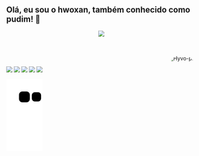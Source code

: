 ## Olá, eu sou o hwoxan, também conhecido como pudim! 👋

<div align="center">
  <a href="https://github.com/hwoxan">
    <img height="180em" src="https://github-readme-stats.vercel.app/api?username=hwoxan&show_icons=true&theme=dracula&include_all_commits=true&count_private=true"/>
  </a>
</div>

##

<div style="display: inline_block"><br>
  <img align="right" alt="Hyvo-pic" height="150" style="border-radius:50px;" src="https://i.pinimg.com/originals/5f/f0/2b/5ff02b04a5d5de7528b5c24d47326877.jpg">
</div>

##

<div> 
  <a href="https://www.youtube.com/channel/hwoxan" target="_blank"><img src="https://img.shields.io/badge/YouTube-FF0000?style=for-the-badge&logo=youtube&logoColor=white" target="_blank"></a>
  <a href="https://instagram.com/hwoxan" target="_blank"><img src="https://img.shields.io/badge/-Instagram-%23E4405F?style=for-the-badge&logo=instagram&logoColor=white" target="_blank"></a>
  <a href="https://www.twitch.tv/hwoxan" target="_blank"><img src="https://img.shields.io/badge/Twitch-9146FF?style=for-the-badge&logo=twitch&logoColor=white" target="_blank"></a>
  <a href="https://discord.gg/seu-link" target="_blank"><img src="https://img.shields.io/badge/Discord-7289DA?style=for-the-badge&logo=discord&logoColor=white" target="_blank"></a> 
  <a href="mailto:ohwoxan@gmail.com"><img src="https://img.shields.io/badge/-Gmail-%23333?style=for-the-badge&logo=gmail&logoColor=white" target="_blank"></a>
</div>

![Snake animation](https://github.com/hwoxan/hwoxan/blob/output/github-contribution-grid-snake.svg)
